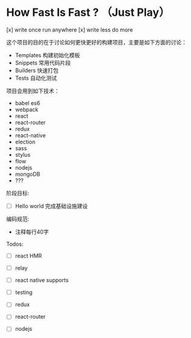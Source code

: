 # How Fast Is Fast ? （Just Play）

[x] write once run anywhere
[x] write less do  more


这个项目的目的在于讨论如何更快更好的构建项目，主要是如下方面的讨论：

* Templates 构建初始化模板
* Snippets 常用代码片段
* Builders 快速打包
* Tests 自动化测试

项目会用到如下技术：

* babel es6
* webpack
* react
* react-router
* redux
* react-native
* election
* sass
* stylus
* flow
* nodejs
* mongoDB
* ???

阶段目标:

* [ ] Hello world 完成基础设施建设

编码规范:

* 注释每行40字

Todos:

* [ ] react HMR
* [ ] relay
* [ ] react native supports
* [ ] testing
* [ ] redux 
* [ ] react-router
* [ ] nodejs

